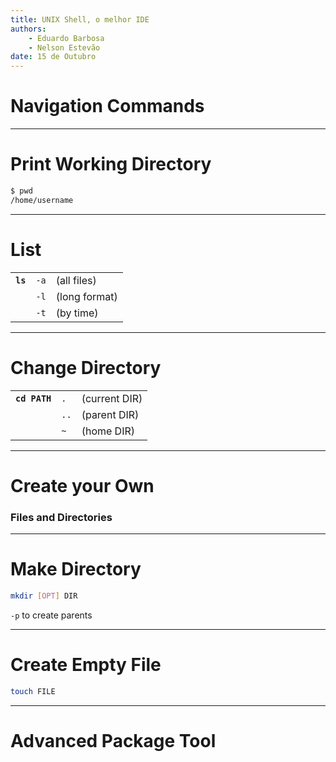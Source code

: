 ```yaml
---
title: UNIX Shell, o melhor IDE
authors:
    - Eduardo Barbosa
    - Nelson Estevão
date: 15 de Outubro
---
```


# Navigation Commands

----

# Print Working Directory

```bash
$ pwd
/home/username
```

----

# List

|  |  | |
|------|------|---------------|
| **`ls`** | `-a` | (all files)   |
|      | `-l` | (long format) |
|      | `-t` | (by time)     |

----

# Change Directory

|  |  | |
|-----------|------|---------------|
| **`cd PATH`** | `.`  | (current DIR) |
|           | `..` | (parent DIR)  |
|           | `~`  | (home DIR)    |

---

# Create your Own
### Files and Directories

----

# Make Directory

```bash
mkdir [OPT] DIR
```

`-p` to create parents

----

# Create Empty File

```bash
touch FILE
```

---

# Advanced Package Tool


